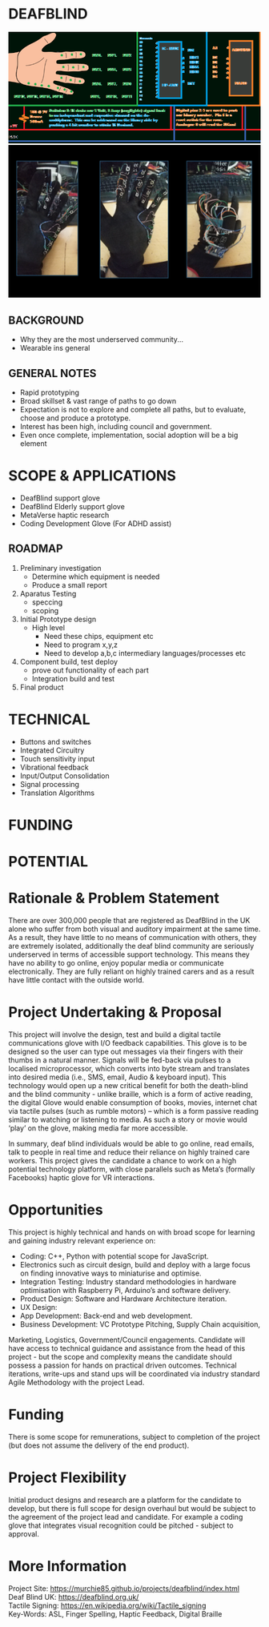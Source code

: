 # DEAFBLIND 


![](images/Glove-Input-DiagramBlack.png) 
![](images/glove_pics.png)



## BACKGROUND

- Why they are the most underserved community...
- Wearable ins general


## GENERAL NOTES
 
- Rapid prototyping
- Broad skillset & vast range of paths to go down
- Expectation is not to explore and complete all paths, but to evaluate, choose and produce a prototype.
- Interest has been high, including council and government.
- Even once complete, implementation, social adoption will be a big element

# SCOPE & APPLICATIONS

- DeafBlind support glove
- DeafBlind Elderly support glove
- MetaVerse haptic research
- Coding Development Glove (For ADHD assist)  



## ROADMAP 

1. Preliminary investigation
	- Determine which equipment is needed
	- Produce a small report
2. Aparatus Testing
	- speccing
	- scoping
3. Initial Prototype design
	- High level 
		- Need these chips, equipment etc
		- Need to program x,y,z
		- Need to develop a,b,c intermediary languages/processes etc
4. Component build, test deploy
	- prove out  functionality of each part 
	- Integration build and test
5. Final product






# TECHNICAL
 
 - Buttons and switches
 - Integrated Circuitry 
 - Touch sensitivity input 
 - Vibrational feedback
 - Input/Output Consolidation 
 - Signal processing
 - Translation Algorithms 




# FUNDING 


# POTENTIAL 




# Rationale & Problem Statement  

There are over 300,000 people that are registered as DeafBlind in the UK alone who
suffer from both visual and auditory impairment at the same time. As a result, they
have little to no means of communication with others, they are extremely isolated,
additionally the deaf blind community are seriously underserved in terms of accessible
support technology. This means they have no ability to go online, enjoy popular media
or communicate electronically. They are fully reliant on highly trained carers and as a
result have little contact with the outside world.


# Project Undertaking & Proposal  

This project will involve the design, test and build a digital tactile communications
glove with I/O feedback capabilities. This glove is to be designed so the user can type
out messages via their fingers with their thumbs in a natural manner. Signals will be
fed-back via pulses to a localised microprocessor, which converts into byte stream and
translates into desired media (i.e., SMS, email, Audio & keyboard input).
This technology would open up a new critical benefit for both the death-blind and the
blind community - unlike braille, which is a form of active reading, the digital Glove
would enable consumption of books, movies, internet chat via tactile pulses (such as
rumble motors) – which is a form passive reading similar to watching or listening to
media. As such a story or movie would ‘play’ on the glove, making media far more
accessible.

In summary, deaf blind individuals would be able to go online, read emails, talk to
people in real time and reduce their reliance on highly trained care workers.
This project gives the candidate a chance to work on a high potential technology
platform, with close parallels such as Meta’s (formally Facebooks) haptic glove for
VR interactions.  

# Opportunities  

This project is highly technical and hands on with broad scope for learning and
gaining industry relevant experience on:
- Coding: C++, Python with potential scope for JavaScript.
- Electronics such as circuit design, build and deploy with a large focus on finding
innovative ways to miniaturise and optimise.
- Integration Testing: Industry standard methodologies in hardware optimisation with
Raspberry Pi, Arduino’s and software delivery.
- Product Design: Software and Hardware Architecture iteration.
- UX Design:
- App Development: Back-end and web development.
- Business Development: VC Prototype Pitching, Supply Chain acquisition,  

Marketing, Logistics, Government/Council engagements.
Candidate will have access to technical guidance and assistance from the head of this
project - but the scope and complexity means the candidate should possess a passion
for hands on practical driven outcomes. Technical iterations, write-ups and stand ups
will be coordinated via industry standard Agile Methodology with the project Lead.
  

# Funding
There is some scope for remunerations, subject to completion of the project (but does
not assume the delivery of the end product).  

# Project Flexibility  

Initial product designs and research are a platform for the candidate to develop, but
there is full scope for design overhaul but would be subject to the agreement of the
project lead and candidate. For example a coding glove that integrates visual
recognition could be pitched - subject to approval.

# More Information  

Project Site: https://murchie85.github.io/projects/deafblind/index.html  
Deaf Blind UK: https://deafblind.org.uk/  
Tactile Signing: https://en.wikipedia.org/wiki/Tactile_signing  
Key-Words: ASL, Finger Spelling, Haptic Feedback, Digital Braille